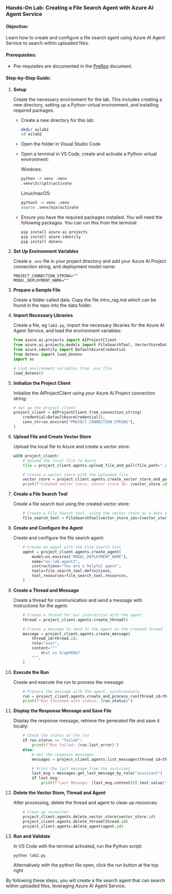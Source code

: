 ### Hands-On Lab: Creating a File Search Agent with Azure AI Agent Service

#### Objective:
Learn how to create and configure a file search agent using Azure AI Agent Service to search within uploaded files.

#### Prerequisites:
- Pre-requisites are documented in the [PreReq](prereq/prereq.md) document.

#### Step-by-Step Guide:

1. **Setup**

	Create the necessary environment for the lab. This includes creating a new directory, setting up a Python virtual environment, and installing required packages.

	- Create a new directory for this lab:
		```bash
		mkdir ailab2
		cd ailab2
		```
	- Open the folder in Visual Studio Code
	- Open a terminal in VS Code, create and activate a Python virtual environment:

		Windows:
		```cmd
		python -m venv .venv
		.venv\Scripts\activate
		```

		Linux/macOS:
		```bash
		python3 -m venv .venv
		source .venv/bin/activate
		```


	- Ensure you have the required packages installed. You will need the following packages. You can run this from the terminal:

		```python
		pip install azure-ai-projects
		pip install azure-identity
		pip install dotenv
		```

2. **Set Up Environment Variables**

	Create a `.env` file in your project directory and add your Azure AI Project connection string, and deployment model name:
	```plaintext
	PROJECT_CONNECTION_STRING=""
	MODEL_DEPLOYMENT_NAME=""
	```

3. **Prepare a Sample File**

	Create a folder called data. Copy the file intro_rag.md which can be found in the repo into the data folder.

4. **Import Necessary Libraries**

	Create a file, eg `lab2.py`, import the necessary libraries for the Azure AI Agent Service, and load the environment variables:
	```python
	from azure.ai.projects import AIProjectClient
	from azure.ai.projects.models import FileSearchTool, VectorStoreDataSource, VectorStoreDataSourceAssetType
	from azure.identity import DefaultAzureCredential
	from dotenv import load_dotenv
	import os

	# Load environment variables from .env file
	load_dotenv()
	```

5. **Initialize the Project Client**

	Initialize the AIProjectClient using your Azure AI Project connection string:
	```python
	# Set up the project client
	project_client = AIProjectClient.from_connection_string(
		credential=DefaultAzureCredential(),
		conn_str=os.environ["PROJECT_CONNECTION_STRING"],
	)
	```

6. **Upload File and Create Vector Store**

	Upload the local file to Azure and create a vector store:
	```python
	with project_client:
		# Upload the local file to Azure
		file = project_client.agents.upload_file_and_poll(file_path="./data/intro_rag.md", purpose="assistants")

		# Create a vector store with the uploaded file
		vector_store = project_client.agents.create_vector_store_and_poll(file_ids=[file.id], name="sample_vector_store")
		print(f"Created vector store, vector store ID: {vector_store.id}")
	```

7. **Create a File Search Tool**

	Create a file search tool using the created vector store:
	```python
		# Create a File Search tool, using the vector store as a data source
		file_search_tool = FileSearchTool(vector_store_ids=[vector_store.id])
	```

8. **Create and Configure the Agent**

	Create and configure the file search agent:
	```python
		# Create an agent with the File Search tool
		agent = project_client.agents.create_agent(
			model=os.environ["MODEL_DEPLOYMENT_NAME"],
			name="ai-lab-agent2",
			instructions="You are a helpful agent",
			tools=file_search_tool.definitions,
			tool_resources=file_search_tool.resources,
		)
	```

9. **Create a Thread and Message**

	Create a thread for communication and send a message with instructions for the agent:
	```python
		# Create a thread for our interaction with the agent
		thread = project_client.agents.create_thread()

		# Create a message to send to the agent on the created thread
		message = project_client.agents.create_message(
			thread_id=thread.id,
			role="user",
			content="""
				What is GraphRAG?
			""",
		)
	```

10. **Execute the Run**

	Create and execute the run to process the message:
	```python
		# Process the message with the agent, synchronously
		run = project_client.agents.create_and_process_run(thread_id=thread.id, agent_id=agent.id)
		print(f"Run finished with status: {run.status}")
	```

11. **Display the Response Message and Save File**

	Display the response message, retrieve the generated file and save it locally:
	```python
		# Check the status of the run
		if run.status == "failed":
			print(f"Run failed: {run.last_error}")
		else:
			# Get the response messages
			messages = project_client.agents.list_messages(thread_id=thread.id)

			# Print the last message from the assistant
			last_msg = messages.get_last_message_by_role("assistant")
			if last_msg:
				print(f"Last Message: {last_msg.content[0].text.value}")
	```

12. **Delete the Vector Store, Thread and Agent**

	After processing, delete the thread and agent to clean up resources:
	```python
		# Clean up resources
		project_client.agents.delete_vector_store(vector_store.id)
		project_client.agents.delete_thread(thread.id)
		project_client.agents.delete_agent(agent.id)
	```

13. **Run and Validate**

	In VS Code with the terminal activated, run the Python script:
	```bash
	python lab2.py
	```
	Alternatively with the python file open, click the run button at the top right

By following these steps, you will create a file search agent that can search within uploaded files, leveraging Azure AI Agent Service.